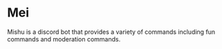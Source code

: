 # Mei
Mishu is a discord bot that provides a variety of commands including fun commands and moderation commands.
